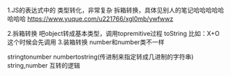 1.JS的表达式中的
类型转化，非常复杂
拆箱转换，具体见别人的笔记哈哈哈哈哈哈哈哈
https://www.yuque.com/u221766/xgl0mb/ywfwwz

2.拆箱转换
吧object转成基本类型，调用topremitive过程
toString
比如：X+O 这个时候会先调用
3.装箱转换
number和number类不一样

stringtonumber
numbertostring(传进制来指定转成几进制的字符串)
string,number 互转的逻辑


